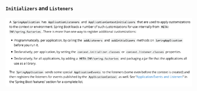 #### `Initializers` and `Listeners`

![Initializers and Listeners Docs](images/initializers_listeners_docs.png)